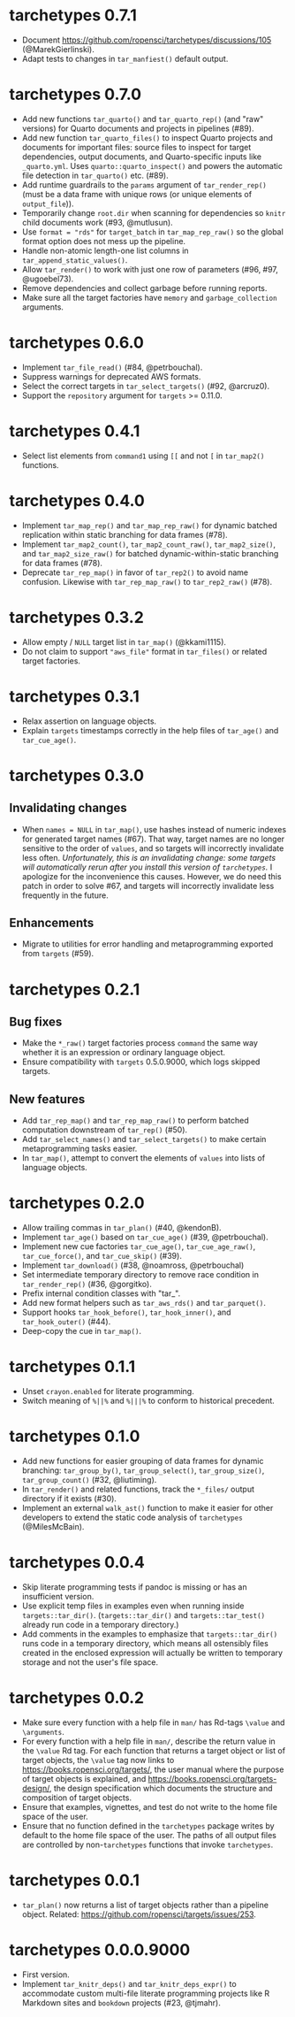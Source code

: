 # tarchetypes 0.7.1

* Document <https://github.com/ropensci/tarchetypes/discussions/105> (@MarekGierlinski).
* Adapt tests to changes in `tar_manfiest()` default output.

# tarchetypes 0.7.0

* Add new functions `tar_quarto()` and `tar_quarto_rep()` (and "raw" versions) for Quarto documents and projects in pipelines (#89).
* Add new function `tar_quarto_files()` to inspect Quarto projects and documents for important files: source files to inspect for target dependencies, output documents, and Quarto-specific inputs like `_quarto.yml`. Uses `quarto::quarto_inspect()` and powers the automatic file detection in `tar_quarto()` etc. (#89).
* Add runtime guardrails to the `params` argument of `tar_render_rep()` (must be a data frame with unique rows (or unique elements of `output_file`)).
* Temporarily change `root.dir` when scanning for dependencies so `knitr` child documents work (#93, @mutlusun).
* Use `format = "rds"` for `target_batch` in `tar_map_rep_raw()` so the global format option does not mess up the pipeline.
* Handle non-atomic length-one list columns in `tar_append_static_values()`.
* Allow `tar_render()` to work with just one row of parameters (#96, #97, @ugoebel73).
* Remove dependencies and collect garbage before running reports.
* Make sure all the target factories have `memory` and `garbage_collection` arguments.

# tarchetypes 0.6.0

* Implement `tar_file_read()` (#84, @petrbouchal).
* Suppress warnings for deprecated AWS formats.
* Select the correct targets in `tar_select_targets()` (#92, @arcruz0).
* Support the `repository` argument for `targets` >= 0.11.0.

# tarchetypes 0.4.1

* Select list elements from `command1` using `[[` and not `[` in `tar_map2()` functions.

# tarchetypes 0.4.0

* Implement `tar_map_rep()` and `tar_map_rep_raw()` for dynamic batched replication within static branching for data frames (#78).
* Implement `tar_map2_count()`, `tar_map2_count_raw()`, `tar_map2_size()`, and `tar_map2_size_raw()` for batched dynamic-within-static branching for data frames (#78).
* Deprecate `tar_rep_map()` in favor of `tar_rep2()` to avoid name confusion. Likewise with `tar_rep_map_raw()` to `tar_rep2_raw()` (#78).

# tarchetypes 0.3.2

* Allow empty / `NULL` target list in `tar_map()` (@kkami1115).
* Do not claim to support `"aws_file"` format in `tar_files()` or related target factories.

# tarchetypes 0.3.1

* Relax assertion on language objects.
* Explain `targets` timestamps correctly in the help files of `tar_age()` and `tar_cue_age()`.

# tarchetypes 0.3.0

## Invalidating changes

* When `names = NULL` in `tar_map()`, use hashes instead of numeric indexes for generated target names (#67). That way, target names are no longer sensitive to the order of `values`, and so targets will incorrectly invalidate less often. *Unfortunately, this is an invalidating change: some targets will automatically rerun after you install this version of `tarchetypes`.* I apologize for the inconvenience this causes. However, we do need this patch in order to solve #67, and targets will incorrectly invalidate less frequently in the future.

## Enhancements

* Migrate to utilities for error handling and metaprogramming exported from `targets` (#59).

# tarchetypes 0.2.1

## Bug fixes

* Make the `*_raw()` target factories process `command` the same way whether it is an expression or ordinary language object.
* Ensure compatibility with `targets` 0.5.0.9000, which logs skipped targets.

## New features

* Add `tar_rep_map()` and `tar_rep_map_raw()` to perform batched computation downstream of `tar_rep()` (#50).
* Add `tar_select_names()` and `tar_select_targets()` to make certain metaprogramming tasks easier.
* In `tar_map()`, attempt to convert the elements of `values` into lists of language objects.

# tarchetypes 0.2.0

* Allow trailing commas in `tar_plan()` (#40, @kendonB).
* Implement `tar_age()` based on `tar_cue_age()` (#39, @petrbouchal).
* Implement new cue factories `tar_cue_age()`, `tar_cue_age_raw()`, `tar_cue_force()`, and `tar_cue_skip()` (#39).
* Implement `tar_download()` (#38, @noamross, @petrbouchal)
* Set intermediate temporary directory to remove race condition in `tar_render_rep()` (#36, @gorgitko). 
* Prefix internal condition classes with "tar_".
* Add new format helpers such as `tar_aws_rds()` and `tar_parquet()`.
* Support hooks `tar_hook_before()`, `tar_hook_inner()`, and `tar_hook_outer()` (#44).
* Deep-copy the cue in `tar_map()`.

# tarchetypes 0.1.1

* Unset `crayon.enabled` for literate programming.
* Switch meaning of `%||%` and `%|||%` to conform to historical precedent.

# tarchetypes 0.1.0

* Add new functions for easier grouping of data frames for dynamic branching: `tar_group_by()`, `tar_group_select()`, `tar_group_size()`, `tar_group_count()` (#32, @liutiming).
* In `tar_render()` and related functions, track the `*_files/` output directory if it exists (#30).
* Implement an external `walk_ast()` function to make it easier for other developers to extend the static code analysis of `tarchetypes` (@MilesMcBain).

# tarchetypes 0.0.4

* Skip literate programming tests if pandoc is missing or has an insufficient version.
* Use explicit temp files in examples even when running inside `targets::tar_dir()`. (`targets::tar_dir()` and `targets::tar_test()` already run code in a temporary directory.)
* Add comments in the examples to emphasize that `targets::tar_dir()` runs code in a temporary directory, which means all ostensibly files created in the enclosed expression will actually be written to temporary storage and not the user's file space.

# tarchetypes 0.0.2

* Make sure every function with a help file in `man/` has Rd-tags `\value` and `\arguments`.
* For every function with a help file in `man/`, describe the return value in the `\value` Rd tag. For each function that returns a target object or list of target objects, the `\value` tag now links to <https://books.ropensci.org/targets/>, the user manual where the purpose of target objects is explained, and <https://books.ropensci.org/targets-design/>, the design specification which documents the structure and composition of target objects.
* Ensure that examples, vignettes, and test do not write to the home file space of the user.
* Ensure that no function defined in the `tarchetypes` package writes by default to the home file space of the user. The paths of all output files are controlled by non-`tarchetypes` functions that invoke `tarchetypes`.

# tarchetypes 0.0.1

* `tar_plan()` now returns a list of target objects rather than a pipeline object. Related: <https://github.com/ropensci/targets/issues/253>.

# tarchetypes 0.0.0.9000

* First version.
* Implement `tar_knitr_deps()` and `tar_knitr_deps_expr()` to accommodate custom multi-file literate programming projects like R Markdown sites and `bookdown` projects (#23, @tjmahr).

